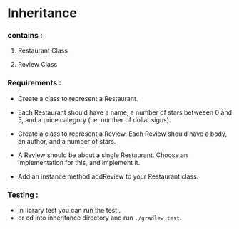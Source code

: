 # Inheritance



### contains :

1. Restaurant Class

2. Review Class

### Requirements :

* Create a class to represent a Restaurant. 

* Each Restaurant should have a name, a number of stars betweeen 0 and 5, and a price category (i.e. number of dollar signs).

* Create a class to represent a Review. Each Review should have a body, an author, and a number of stars.

* A Review should be about a single Restaurant. Choose an implementation for this, and implement it.

* Add an instance method addReview to your Restaurant class.

### Testing :
* In library test you can run the test .
*  or cd into inheritance directory and run `./gradlew test`.